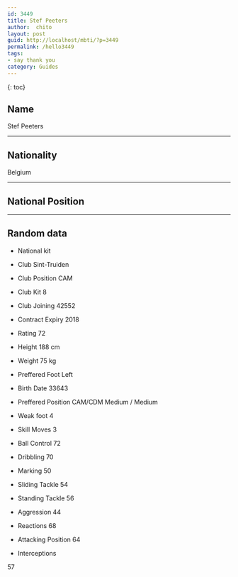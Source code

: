 ```yaml
---
id: 3449
title: Stef Peeters
author:  chito 
layout: post
guid: http://localhost/mbti/?p=3449
permalink: /hello3449
tags:
- say thank you
category: Guides
---
```



{: toc}


## Name  
Stef Peeters 

* * *

## Nationality  
Belgium 

* * *

## National Position 

* * *

## Random data 

  * National kit 
  * Club 
Sint-Truiden 

  * Club Position 
CAM 

  * Club Kit 
8 

  * Club Joining 
42552 

  * Contract Expiry 
2018 

  * Rating 
72 

  * Height 
188 cm 

  * Weight 
75 kg 

  * Preffered Foot 
Left 

  * Birth Date 
33643 

  * Preffered Position 
CAM/CDM Medium / Medium 

  * Weak foot 
4 

  * Skill Moves 
3 

  * Ball Control 
72 

  * Dribbling 
70 

  * Marking 
50 

  * Sliding Tackle 
54 

  * Standing Tackle 
56 

  * Aggression 
44 

  * Reactions 
68 

  * Attacking Position 
64 

  * Interceptions 

57</ul>